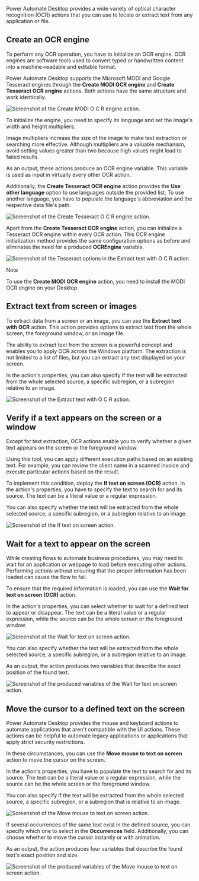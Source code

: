 Power Automate Desktop provides a wide variety of optical character recognition (OCR) actions that you can use to locate or extract text from any application or file.

## Create an OCR engine

To perform any OCR operation, you have to initialize an OCR engine. OCR engines are software tools used to convert typed or handwritten content into a machine-readable and editable format.

Power Automate Desktop supports the Microsoft MODI and Google Tesseract engines through the **Create MODI OCR engine** and **Create Tesseract OCR engine** actions. Both actions have the same structure and work identically.

![Screenshot of the Create MODI O C R engine action.](..\media\create-modi-ocr-engine-action.png)

To initialize the engine, you need to specify its language and set the image's width and height multipliers.

Image multipliers increase the size of the image to make text extraction or searching more effective. Although multipliers are a valuable mechanism, avoid setting values greater than two because high values might lead to failed results.

As an output, these actions produce an OCR engine variable. This variable is used as input in virtually every other OCR action.

Additionally, the **Create Tesseract OCR engine** action provides the **Use other language** option to use languages outside the provided list. To use another language, you have to populate the language's abbreviation and the respective data file's path.

![Screenshot of the Create Tesseract O C R engine action.](..\media\create-tesseract-ocr-engine-action.png)

Apart from the **Create Tesseract OCR engine** action, you can initialize a Tesseract OCR engine within every OCR action. This OCR engine initialization method provides the same configuration options as before and eliminates the need for a produced **OCREngine** variable.

![Screenshot of the Tesseract options in the Extract text with O C R action.](..\media\extract-text-with-ocr-action-tesseract-options.png)

> [!NOTE]
> To use the **Create MODI OCR engine** action, you need to install the MODI OCR engine on your Desktop.

## Extract text from screen or images

To extract data from a screen or an image, you can use the **Extract text with OCR** action. This action provides options to extract text from the whole screen, the foreground window, or an image file.

The ability to extract text from the screen is a powerful concept and enables you to apply OCR across the Windows platform. The extraction is not limited to a list of files, but you can extract any text displayed on your screen.

In the action's properties, you can also specify if the text will be extracted from the whole selected source, a specific subregion, or a subregion relative to an image.

![Screenshot of the Extract text with O C R action.](..\media\extract-text-with-ocr-action.png)

## Verify if a text appears on the screen or a window

Except for text extraction, OCR actions enable you to verify whether a given text appears on the screen or the foreground window.

Using this tool, you can apply different execution paths based on an existing text. For example, you can review the client name in a scanned invoice and execute particular actions based on the result.

To implement this condition, deploy the **If text on screen (OCR)** action. In the action's properties, you have to specify the text to search for and its source. The text can be a literal value or a regular expression.

You can also specify whether the text will be extracted from the whole selected source, a specific subregion, or a subregion relative to an image.

![Screenshot of the If text on screen action.](..\media\if-text-on-screen-action.png)

## Wait for a text to appear on the screen

While creating flows to automate business procedures, you may need to wait for an application or webpage to load before executing other actions. Performing actions without ensuring that the proper information has been loaded can cause the flow to fail.

To ensure that the required information is loaded, you can use the **Wait for text on screen (OCR)** action.

In the action's properties, you can select whether to wait for a defined text to appear or disappear. The text can be a literal value or a regular expression, while the source can be the whole screen or the foreground window.

![Screenshot of the Wait for text on screen action.](..\media\wait-for-text-on-screen.png)

You can also specify whether the text will be extracted from the whole selected source, a specific subregion, or a subregion relative to an image.

As an output, the action produces two variables that describe the exact position of the found text.

![Screenshot of the produced variables of the Wait for text on screen action.](..\media\wait-for-text-on-screen-produced-variables.png)

## Move the cursor to a defined text on the screen

Power Automate Desktop provides the mouse and keyboard actions to automate applications that aren't compatible with the UI actions. These actions can be helpful to automate legacy applications or applications that apply strict security restrictions.

In these circumstances, you can use the **Move mouse to text on screen** action to move the cursor on the screen.

In the action's properties, you have to populate the text to search for and its source. The text can be a literal value or a regular expression, while the source can be the whole screen or the foreground window.

You can also specify if the text will be extracted from the whole selected source, a specific subregion, or a subregion that is relative to an image.

![Screenshot of the Move mouse to text on screen action.](..\media\move-mouse-to-text-on-screen.png)

If several occurrences of the same text exist in the defined source, you can specify which one to select in the **Occurrences** field. Additionally, you can choose whether to move the cursor instantly or with animation.

As an output, the action produces four variables that describe the found text's exact position and size.

![Screenshot of the produced variables of the Move mouse to text on screen action.](..\media\move-mouse-to-text-on-screen-produced-variables.png)

